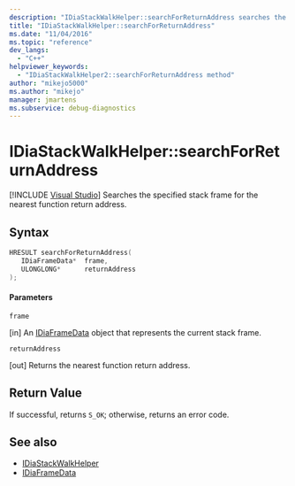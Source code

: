 ```yaml
---
description: "IDiaStackWalkHelper::searchForReturnAddress searches the specified stack frame for the nearest function return address."
title: "IDiaStackWalkHelper::searchForReturnAddress"
ms.date: "11/04/2016"
ms.topic: "reference"
dev_langs:
  - "C++"
helpviewer_keywords:
  - "IDiaStackWalkHelper2::searchForReturnAddress method"
author: "mikejo5000"
ms.author: "mikejo"
manager: jmartens
ms.subservice: debug-diagnostics
---
```

# IDiaStackWalkHelper::searchForReturnAddress

 [!INCLUDE [Visual Studio](~/includes/applies-to-version/vs-windows-only.md)]
Searches the specified stack frame for the nearest function return address.

## Syntax

```C++
HRESULT searchForReturnAddress( 
   IDiaFrameData*  frame,
   ULONGLONG*      returnAddress
);
```

#### Parameters
 `frame`

[in] An [IDiaFrameData](../../debugger/debug-interface-access/idiaframedata.md) object that represents the current stack frame.

 `returnAddress`

[out] Returns the nearest function return address.

## Return Value
 If successful, returns `S_OK`; otherwise, returns an error code.

## See also
- [IDiaStackWalkHelper](../../debugger/debug-interface-access/idiastackwalkhelper.md)
- [IDiaFrameData](../../debugger/debug-interface-access/idiaframedata.md)
